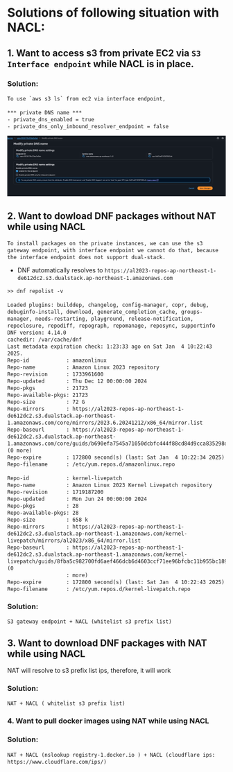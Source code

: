 # Solutions of following situation with NACL: 
## 1. Want to access s3 from private EC2 via `S3 Interface endpoint` while NACL is in place.
### Solution:
```
To use `aws s3 ls` from ec2 via interface endpoint, 

*** private DNS name ***
- private_dns_enabled = true
- private_dns_only_inbound_resolver_endpoint = false 
```
![alt text](image.png)

## 2. Want to dowload DNF packages without NAT while using NACL
```
To install packages on the private instances, we can use the s3 gateway endpoint, with interface endpoint we cannot do that, because the interface endpoint does not support dual-stack.
```
- DNF automatically resolves to `https://al2023-repos-ap-northeast-1-de612dc2.s3.dualstack.ap-northeast-1.amazonaws.com`

```
>> dnf repolist -v

Loaded plugins: builddep, changelog, config-manager, copr, debug, debuginfo-install, download, generate_completion_cache, groups-manager, needs-restarting, playground, release-notification, repoclosure, repodiff, repograph, repomanage, reposync, supportinfo
DNF version: 4.14.0
cachedir: /var/cache/dnf
Last metadata expiration check: 1:23:33 ago on Sat Jan  4 10:22:43 2025.
Repo-id            : amazonlinux
Repo-name          : Amazon Linux 2023 repository
Repo-revision      : 1733961600
Repo-updated       : Thu Dec 12 00:00:00 2024
Repo-pkgs          : 21723
Repo-available-pkgs: 21723
Repo-size          : 72 G
Repo-mirrors       : https://al2023-repos-ap-northeast-1-de612dc2.s3.dualstack.ap-northeast-1.amazonaws.com/core/mirrors/2023.6.20241212/x86_64/mirror.list
Repo-baseurl       : https://al2023-repos-ap-northeast-1-de612dc2.s3.dualstack.ap-northeast-1.amazonaws.com/core/guids/b690efa7545a71050dcbfc444f88cd84d9cca835298def45abbe81fcc5012a61/x86_64/ (0 more)
Repo-expire        : 172800 second(s) (last: Sat Jan  4 10:22:34 2025)
Repo-filename      : /etc/yum.repos.d/amazonlinux.repo

Repo-id            : kernel-livepatch
Repo-name          : Amazon Linux 2023 Kernel Livepatch repository
Repo-revision      : 1719187200
Repo-updated       : Mon Jun 24 00:00:00 2024
Repo-pkgs          : 28
Repo-available-pkgs: 28
Repo-size          : 658 k
Repo-mirrors       : https://al2023-repos-ap-northeast-1-de612dc2.s3.dualstack.ap-northeast-1.amazonaws.com/kernel-livepatch/mirrors/al2023/x86_64/mirror.list
Repo-baseurl       : https://al2023-repos-ap-northeast-1-de612dc2.s3.dualstack.ap-northeast-1.amazonaws.com/kernel-livepatch/guids/8fba5c982700fd6aef466dcb6d4603ccf71ee96bfcbc11b955bc1898cb93f2c7/x86_64/ (0
                   : more)
Repo-expire        : 172800 second(s) (last: Sat Jan  4 10:22:43 2025)
Repo-filename      : /etc/yum.repos.d/kernel-livepatch.repo
```

### Solution:
```
S3 gateway endpoint + NACL (whitelist s3 prefix list)
```

## 3. Want to download DNF packages with NAT while using NACL
NAT will resolve to s3 prefix list ips, therefore, it will work
### Solution:
```
NAT + NACL ( whitelist s3 prefix list)
```

### 4. Want to pull docker images using NAT while using NACL
### Solution:
```
NAT + NACL (nslookup registry-1.docker.io ) + NACL (cloudflare ips: https://www.cloudflare.com/ips/)
```